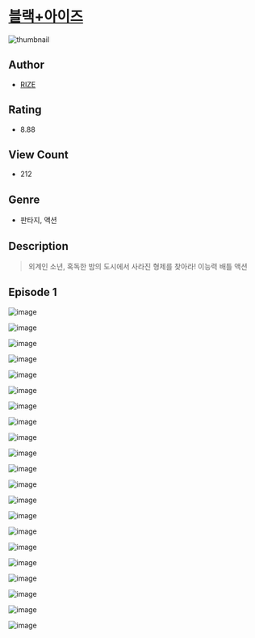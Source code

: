# [블랙+아이즈](https://comic.naver.com/challenge/list?titleId=810153)
![thumbnail](https://image-comic.pstatic.net/user_contents_data/challenge_comic/2023/05/25/366799/upload_3617575990779524918_480x623.jpeg)

## Author
- [RIZE](https://comic.naver.com/artistTitle?id=366799)

## Rating
- 8.88

## View Count
- 212

## Genre
- 판타지, 액션

## Description
> 외계인 소년, 혹독한 밤의 도시에서 사라진 형제를 찾아라! 이능력 배틀 액션


## Episode 1
![image](https://image-comic.pstatic.net/user_contents_data/challenge_comic/2023/05/25/366799/upload_7005125161363255398.jpeg)

![image](https://image-comic.pstatic.net/user_contents_data/challenge_comic/2023/05/26/366799/upload_3833186951643674725.jpeg)

![image](https://image-comic.pstatic.net/user_contents_data/challenge_comic/2023/05/25/366799/upload_7220736063074362679.jpeg)

![image](https://image-comic.pstatic.net/user_contents_data/challenge_comic/2023/05/25/366799/upload_7017844492312535350.jpeg)

![image](https://image-comic.pstatic.net/user_contents_data/challenge_comic/2023/05/25/366799/upload_3906083447401308722.jpeg)

![image](https://image-comic.pstatic.net/user_contents_data/challenge_comic/2023/05/25/366799/upload_3761694481631961443.jpeg)

![image](https://image-comic.pstatic.net/user_contents_data/challenge_comic/2023/05/26/366799/upload_3545240210935068003.jpeg)

![image](https://image-comic.pstatic.net/user_contents_data/challenge_comic/2023/05/25/366799/upload_4134920391505295461.jpeg)

![image](https://image-comic.pstatic.net/user_contents_data/challenge_comic/2023/05/26/366799/upload_3544957851077718370.jpeg)

![image](https://image-comic.pstatic.net/user_contents_data/challenge_comic/2023/05/25/366799/upload_7234527457233613105.jpeg)

![image](https://image-comic.pstatic.net/user_contents_data/challenge_comic/2023/05/25/366799/upload_4063435668731606839.jpeg)

![image](https://image-comic.pstatic.net/user_contents_data/challenge_comic/2023/05/25/366799/upload_7016948197132482611.jpeg)

![image](https://image-comic.pstatic.net/user_contents_data/challenge_comic/2023/05/25/366799/upload_3472947536864620852.jpeg)

![image](https://image-comic.pstatic.net/user_contents_data/challenge_comic/2023/05/25/366799/upload_7219889667525652535.jpeg)

![image](https://image-comic.pstatic.net/user_contents_data/challenge_comic/2023/05/25/366799/upload_7076624169100980835.jpeg)

![image](https://image-comic.pstatic.net/user_contents_data/challenge_comic/2023/05/26/366799/upload_3919596466644411440.jpeg)

![image](https://image-comic.pstatic.net/user_contents_data/challenge_comic/2023/05/25/366799/upload_4051050959573508656.jpeg)

![image](https://image-comic.pstatic.net/user_contents_data/challenge_comic/2023/05/26/366799/upload_3689071742928894006.jpeg)

![image](https://image-comic.pstatic.net/user_contents_data/challenge_comic/2023/05/26/366799/upload_7364846887396009523.jpeg)

![image](https://image-comic.pstatic.net/user_contents_data/challenge_comic/2023/05/26/366799/upload_7377793620468983345.jpeg)

![image](https://image-comic.pstatic.net/user_contents_data/challenge_comic/2023/05/26/366799/upload_7017229680595527266.jpeg)
